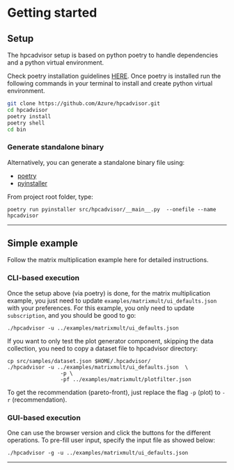 # Getting started


## Setup

The hpcadvisor setup is based on python poetry to handle dependencies and
a python virtual environment.

Check poetry installation guidelines [HERE](<https://python-poetry.org/docs/>).
Once poetry is installed run the following commands in your terminal to install
and create python virtual environment.

```bash
git clone https://github.com/Azure/hpcadvisor.git
cd hpcadvisor
poetry install
poetry shell
cd bin
```
### Generate standalone binary

Alternatively, you can generate a standalone binary file using:

- [poetry](https://python-poetry.org/docs/)
- [pyinstaller](https://pyinstaller.org/en/stable/)

From project root folder, type:

```
poetry run pyinstaller src/hpcadvisor/__main__.py  --onefile --name hpcadvisor
```


---


## Simple example

Follow the matrix multiplication example here for detailed instructions.


### CLI-based execution

Once the setup above (via poetry) is done, for the matrix multiplication
example, you just need to update `examples/matrixmult/ui_defaults.json` with
your preferences. For this example, you only need to update `subscription`,
and you should be good to go:

```
./hpcadvisor -u ../examples/matrixmult/ui_defaults.json
```

If you want to only test the plot generator component, skipping the data
collection, you need to copy a dataset file to hpcadvisor directory:

```
cp src/samples/dataset.json $HOME/.hpcadvisor/
./hpcadvisor -u ../examples/matrixmult/ui_defaults.json  \
                 -p \
                 -pf ../examples/matrixmult/plotfilter.json
```

To get the recommendation (pareto-front), just replace the flag `-p` (plot) to
`-r` (recommendation).

### GUI-based execution

One can use the browser version and click the buttons for the different
operations. To pre-fill user input, specify the input file as showed below:

```
./hpcadvisor -g -u ../examples/matrixmult/ui_defaults.json
```

---


